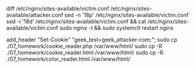 ###
diff /etc/nginx/sites-available/victim.conf /etc/nginx/sites-available/attacker.conf
sed -n '18p' /etc/nginx/sites-available/victim.conf
sed -i '18d' /etc/nginx/sites-available/victim.conf && cat /etc/nginx/sites-available/victim.conf
sudo nginx -t && sudo systemctl restart nginx

add_header "Set-Cookie" "geek_test=geek_attacker-com;";
sudo cp ./07_homework/cookie_reader.php /var/www/html/
sudo cp -R ./07_homework/cookie_reader.html /var/www/html/
sudo cp -R ./07_homework/color_reader.html /var/www/html/

###

